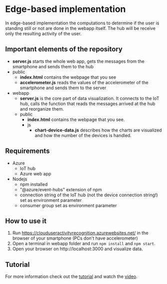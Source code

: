 # Edge-based implementation
In edge-based implementation the computations to determine if the user is standing still or not are done in the webapp itself. The hub will be receive only the resulting activity of the user.

## Important elements of the repository

* **server.js** starts the whole web app, gets the messages from the smartphone and sends them to the hub
* public
  * **index.html** contains the webpage that you see
  * **accelerometer.js** reads the values of the accelerometer of the smartphone and sends them to the server
* webapp
  * **server.js** is the core part of data visualization. It connects to the IoT hub, calls the function that reads the messages arrived at the hub and reorganize them.
  * public
    * **index.html** contains the webpage that you see.
    * js
        * **chart-device-data.js** describes how the charts are visualized and how the number of the devices is handled.

## Requirements 
* Azure
    * IoT hub
    * Azure web app
* Nodejs
    * npm installed 
    * "@azure/event-hubs" extension of npm
    * connection string of the IoT hub (not the device connection string!) set as environment parameter
    * consumer group set as environment parameter
    
## How to use it
1. Run https://clouduseractivityrecognition.azurewebsites.net/ in the browser of your smartphone (PCs don't have accelerometer)
2. Open a terminal in webapp folder and run `npm install` and `npm start`.
3. Open your browser on http://localhost:3000 and visualize data.

## Tutorial
For more information check out the [tutorial](https://www.hackster.io/domitix/user-activity-recognition-with-azure-4f7c34) and watch the [video](https://www.youtube.com/watch?v=OGusVpQa6ug).
